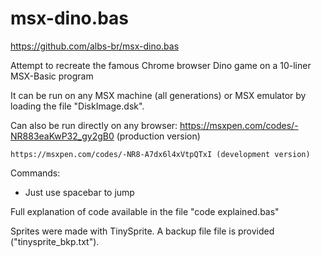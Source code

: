 # msx-dino.bas

https://github.com/albs-br/msx-dino.bas

Attempt to recreate the famous Chrome browser Dino game on a 10-liner MSX-Basic program

It can be run on any MSX machine (all generations) or MSX emulator by loading the file "DiskImage.dsk".

Can also be run directly on any browser:
    https://msxpen.com/codes/-NR883eaKwP32_gy2gB0 (production version)

    https://msxpen.com/codes/-NR8-A7dx6l4xVtpQTxI (development version)

Commands:
- Just use spacebar to jump

Full explanation of code available in the file "code explained.bas"

Sprites were made with TinySprite. A backup file file is provided ("tinysprite_bkp.txt").

